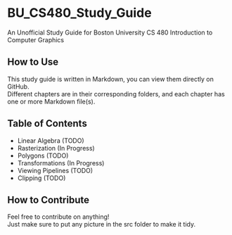 # BU_CS480_Study_Guide
An Unofficial Study Guide for Boston University CS 480 Introduction to Computer Graphics

## How to Use
This study guide is written in Markdown, you can view them directly on GitHub.<br>
Different chapters are in their corresponding folders, and each chapter has one or more Markdown file(s).<br>

## Table of Contents
- Linear Algebra (TODO)
- Rasterization (In Progress)
- Polygons (TODO)
- Transformations (In Progress)
- Viewing Pipelines (TODO)
- Clipping (TODO) 

## How to Contribute
Feel free to contribute on anything!<br>
Just make sure to put any picture in the src folder to make it tidy.<br>
